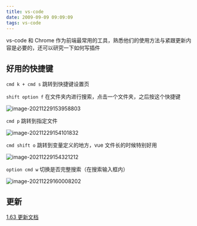 ```yaml
---
title: vs-code
date: 2009-09-09 09:09:09
tags: vs-code
---
```


vs-code 和 Chrome 作为前端最常用的工具，熟悉他们的使用方法与紧跟更新内容是必要的，还可以研究一下如何写插件

## 好用的快捷键

`cmd k + cmd s` 跳转到快捷键设置页

`shift option f` 在文件夹内进行搜索，点击一个文件夹，之后按这个快捷键

![image-20211229153958803](https://gitee.com/wen98y/upic/raw/master/uPic/2021-12/29_15:39_hRQM6K.png)

`cmd p` 跳转到指定文件

![image-20211229154101832](https://gitee.com/wen98y/upic/raw/master/uPic/2021-12/29_15:41_Y1Oal6.png)

`cmd shift o` 跳转到变量定义的地方，vue 文件长的时候特别好用

![image-20211229154321212](https://gitee.com/wen98y/upic/raw/master/uPic/2021-12/29_15:43_5zT3BX.png)

`option cmd w` 切换是否完整搜索（在搜索输入框内）

![image-20211229160008202](https://gitee.com/wen98y/upic/raw/master/uPic/2021-12/29_16:00_m3xL8C.png)

## 更新

[1.63 更新文档](https://code.visualstudio.com/updates/v1_63)
